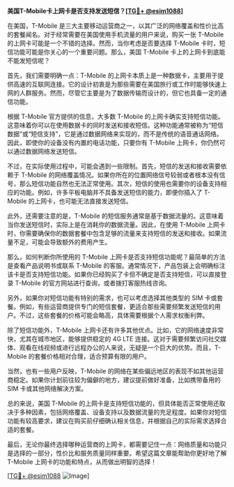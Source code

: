 **美国T-Mobile卡上网卡是否支持发送短信？[[TG💪+ @esim1088](https://t.me/s/esim1088)]**

在美国，T-Mobile 是三大主要移动运营商之一，以其广泛的网络覆盖和性价比高的套餐闻名。对于经常需要在美国使用手机流量的用户来说，购买一张 T-Mobile 的上网卡可能是一个不错的选择。然而，当你考虑是否要选择 T-Mobile 卡时，短信功能可能是你关心的一个重要问题。那么，美国 T-Mobile 卡上的上网卡到底能不能发短信呢？

首先，我们需要明确一点：T-Mobile 的上网卡本质上是一种数据卡，主要用于提供高速的互联网连接。它的设计初衷是为那些需要在美国旅行或工作时能够快速上网的人群服务。然而，尽管它主要是为了数据传输而设计的，但它也具备一定的通信功能。

根据 T-Mobile 官方提供的信息，大多数 T-Mobile 的上网卡确实支持短信功能。这意味着你可以在使用数据卡的同时发送和接收短信。这种功能通常被称为“短信数据”或“短信支持”，它是通过数据网络来实现的，而不是传统的语音通话网络。因此，即使你的设备没有内置的电话功能，只要你有 T-Mobile 上网卡，你仍然可以通过数据网络发送短信。

不过，在实际使用过程中，可能会遇到一些限制。首先，短信的发送和接收需要依赖于 T-Mobile 的网络覆盖情况。如果你所在的位置网络信号较弱或者根本没有信号，那么短信功能自然也无法正常使用。其次，短信的使用也需要你的设备支持相应的功能。例如，许多平板电脑并不具备发送短信的能力，即便你插入了 T-Mobile 的上网卡，也可能无法直接发送短信。

此外，还需要注意的是，T-Mobile 的短信服务通常是基于数据流量的。这意味着当你发送短信时，实际上是在消耗你的数据流量。因此，在使用 T-Mobile 上网卡时，你需要确保你的数据套餐中包含足够的流量来支持短信的发送和接收。如果流量不足，可能会导致额外的费用产生。

那么，如何判断你所使用的 T-Mobile 上网卡是否支持短信功能呢？最简单的方法是查看产品说明书或联系 T-Mobile 的客服。通常情况下，产品包装上会明确标注该卡是否支持短信功能。如果你已经购买了卡但不确定是否支持短信，可以直接登录 T-Mobile 的官方网站进行查询，或者拨打客服热线咨询。

另外，如果你对短信功能有特别的需求，也可以考虑选择其他类型的 SIM 卡或套餐。例如，有些运营商提供专门的短信套餐，更适合那些需要频繁发送短信的用户。不过，这些套餐的价格可能会略高，具体需要根据个人需求权衡利弊。

除了短信功能外，T-Mobile 上网卡还有许多其他优点。比如，它的网络速度非常快，尤其在城市地区，能够提供稳定的 4G LTE 连接。这对于需要频繁访问社交媒体、观看在线视频或进行远程办公的人来说，无疑是一个巨大的优势。而且，T-Mobile 的套餐价格相对合理，适合预算有限的用户。

当然，也有一些用户反映，T-Mobile 的网络在某些偏远地区的表现不如其他运营商稳定。如果你计划前往较为偏僻的地方，建议提前做好准备，比如携带备用的 SIM 卡或其他网络解决方案。

总的来说，美国 T-Mobile 的上网卡是支持短信功能的，但具体能否正常使用还取决于多种因素，包括网络覆盖、设备支持以及数据流量的充足程度。如果你对短信功能有较高要求，建议在购买前仔细确认相关信息，并根据自己的实际需求选择合适的套餐。

最后，无论你最终选择哪种运营商的上网卡，都需要记住一点：网络质量和功能只是选择的一部分，性价比和服务质量同样重要。希望这篇文章能帮助你更好地了解 T-Mobile 上网卡的功能和特点，从而做出明智的选择！

[[TG💪+ @esim1088](https://t.me/s/esim1088) ![Image](https://i.postimg.cc/4NQfJmqS/Snipaste-2025-05-13-00-14-12.png)]